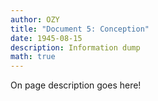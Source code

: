 ```yaml
---
author: OZY
title: "Document 5: Conception"
date: 1945-08-15
description: Information dump
math: true
---
```

On page description goes here!
<!--more-->


